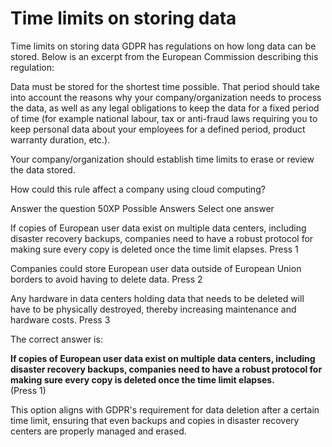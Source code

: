 # Time limits on storing data

Time limits on storing data
GDPR has regulations on how long data can be stored. Below is an excerpt from the European Commission describing this regulation:

Data must be stored for the shortest time possible. That period should take into account the reasons why your company/organization needs to process the data, as well as any legal obligations to keep the data for a fixed period of time (for example national labour, tax or anti-fraud laws requiring you to keep personal data about your employees for a defined period, product warranty duration, etc.).

Your company/organization should establish time limits to erase or review the data stored.

How could this rule affect a company using cloud computing?

Answer the question
50XP
Possible Answers
Select one answer

If copies of European user data exist on multiple data centers, including disaster recovery backups, companies need to have a robust protocol for making sure every copy is deleted once the time limit elapses.
Press
1

Companies could store European user data outside of European Union borders to avoid having to delete data.
Press
2

Any hardware in data centers holding data that needs to be deleted will have to be physically destroyed, thereby increasing maintenance and hardware costs.
Press
3


The correct answer is:

**If copies of European user data exist on multiple data centers, including disaster recovery backups, companies need to have a robust protocol for making sure every copy is deleted once the time limit elapses.**  
(Press 1)

This option aligns with GDPR's requirement for data deletion after a certain time limit, ensuring that even backups and copies in disaster recovery centers are properly managed and erased.